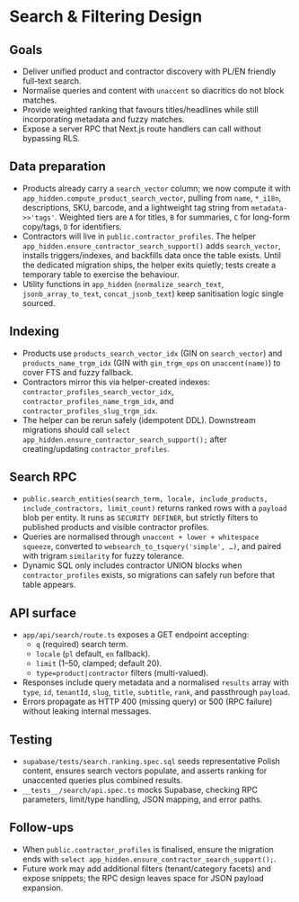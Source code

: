 # Search & Filtering Design

## Goals

- Deliver unified product and contractor discovery with PL/EN friendly full-text search.
- Normalise queries and content with `unaccent` so diacritics do not block matches.
- Provide weighted ranking that favours titles/headlines while still incorporating metadata and fuzzy matches.
- Expose a server RPC that Next.js route handlers can call without bypassing RLS.

## Data preparation

- Products already carry a `search_vector` column; we now compute it with `app_hidden.compute_product_search_vector`, pulling from `name`, `*_i18n`, descriptions, SKU, barcode, and a lightweight tag string from `metadata->>'tags'`. Weighted tiers are `A` for titles, `B` for summaries, `C` for long-form copy/tags, `D` for identifiers.
- Contractors will live in `public.contractor_profiles`. The helper `app_hidden.ensure_contractor_search_support()` adds `search_vector`, installs triggers/indexes, and backfills data once the table exists. Until the dedicated migration ships, the helper exits quietly; tests create a temporary table to exercise the behaviour.
- Utility functions in `app_hidden` (`normalize_search_text`, `jsonb_array_to_text`, `concat_jsonb_text`) keep sanitisation logic single sourced.

## Indexing

- Products use `products_search_vector_idx` (GIN on `search_vector`) and `products_name_trgm_idx` (GIN with `gin_trgm_ops` on `unaccent(name)`) to cover FTS and fuzzy fallback.
- Contractors mirror this via helper-created indexes: `contractor_profiles_search_vector_idx`, `contractor_profiles_name_trgm_idx`, and `contractor_profiles_slug_trgm_idx`.
- The helper can be rerun safely (idempotent DDL). Downstream migrations should call `select app_hidden.ensure_contractor_search_support();` after creating/updating `contractor_profiles`.

## Search RPC

- `public.search_entities(search_term, locale, include_products, include_contractors, limit_count)` returns ranked rows with a `payload` blob per entity. It runs as `SECURITY DEFINER`, but strictly filters to published products and visible contractor profiles.
- Queries are normalised through `unaccent + lower + whitespace squeeze`, converted to `websearch_to_tsquery('simple', …)`, and paired with trigram `similarity` for fuzzy tolerance.
- Dynamic SQL only includes contractor UNION blocks when `contractor_profiles` exists, so migrations can safely run before that table appears.

## API surface

- `app/api/search/route.ts` exposes a GET endpoint accepting:
  - `q` (required) search term.
  - `locale` (`pl` default, `en` fallback).
  - `limit` (1–50, clamped; default 20).
  - `type=product|contractor` filters (multi-valued).
- Responses include query metadata and a normalised `results` array with `type`, `id`, `tenantId`, `slug`, `title`, `subtitle`, `rank`, and passthrough `payload`.
- Errors propagate as HTTP 400 (missing query) or 500 (RPC failure) without leaking internal messages.

## Testing

- `supabase/tests/search.ranking.spec.sql` seeds representative Polish content, ensures search vectors populate, and asserts ranking for unaccented queries plus combined results.
- `__tests__/search/api.spec.ts` mocks Supabase, checking RPC parameters, limit/type handling, JSON mapping, and error paths.

## Follow-ups

- When `public.contractor_profiles` is finalised, ensure the migration ends with `select app_hidden.ensure_contractor_search_support();`.
- Future work may add additional filters (tenant/category facets) and expose snippets; the RPC design leaves space for JSON payload expansion.

